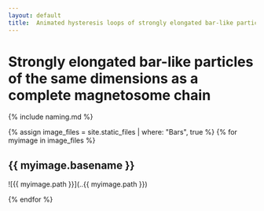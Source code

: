 ```yaml
---
layout: default
title:  Animated hysteresis loops of strongly elongated bar-like particles of the same dimensions as a complete magnetosome chain
---
```

# Strongly elongated bar-like particles of the same dimensions as a complete magnetosome chain

{% include naming.md %}

{% assign image_files = site.static_files | where: "Bars", true %}
{% for myimage in image_files %}
## {{ myimage.basename }}
![{{ myimage.path }}](..{{ myimage.path }})
  
{% endfor %}
    